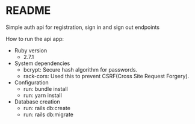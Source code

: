 # README

Simple auth api for registration, sign in and sign out endpoints

How to run the api app:

* Ruby version
  - 2.7.1
* System dependencies
  - bcrypt: Secure hash algorithm for passwords.
  - rack-cors: Used this to prevent CSRF(Cross Site Request Forgery).
* Configuration
  - run: bundle install
  - run: yarn install
* Database creation
  - run: rails db:create
  - run: rails db:migrate
<!-- * Database initialization

* How to run the test suite

* Services (job queues, cache servers, search engines, etc.)

* Deployment instructions

* ... -->

